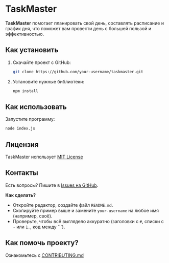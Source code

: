 # TaskMaster

**TaskMaster** помогает планировать свой день, составлять расписание
и график дня, что поможет вам провести день с большей пользой и эффективностью.

## Как установить

1. Скачайте проект с GitHub:

    ```bash
    git clone https://github.com/your-username/taskmaster.git
    ```
2. Установите нужные библиотеки:

    ```bash
    npm install
    ```

## Как использовать

Запустите программу:
```bash
node index.js
```

## Лицензия
TaskMaster использует [MIT License](LICENSE.md)

## Контакты
Есть вопросы? Пишите в [Issues на GitHub](https://github.com/n0sferatu09/TaskMaster/issues).

**Как сделать?**
- Откройте редактор, создайте файл `README.md`.
- Скопируйте пример выше и замените `your-username` на любое имя (например, своё).
- Проверьте, чтобы всё выглядело аккуратно (заголовки с `#`, списки с `-` или `1.`, код между ```).

## Как помочь проекту?

Ознакомьтесь с [CONTRIBUTING.md](CONTRIBUTING.md)

